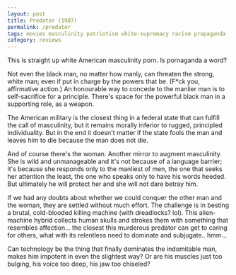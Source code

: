 ```yaml
---
layout: post
title: Predator (1987)
permalink: /predator
tags: movies masculinity patriotism white-supremacy racism propaganda
category: reviews
---
```


This is straight up white American masculinity porn.
Is pornaganda a word?
<!--more-->

Not even the black man, no matter how manly, can threaten the strong, white man; even if put in charge by the powers that be.
(F*ck you, affirmative action.)
An honourable way to concede to the manlier man is to self-sacrifice for a principle.
There's space for the powerful black man in a supporting role, as a weapon.

The American military is the closest thing in a federal state that can fulfill the call of masculinity, but it remains morally inferior to rugged, principled individuality.
But in the end it doesn't matter if the state fools the man and leaves him to die because the man does not die.

And of course there's the woman.
Another mirror to augment masculinity.
She is wild and unmanageable and it's not because of a language barrier; it's because she responds only to the manliest of men, the one that seeks her attention the least, the one who speaks only to have his words heeded.
But ultimately he will protect her and she will not dare betray him.

If we had any doubts about whether we could conquer the other man and the woman, they are settled without much effort.
The challenge is in besting a brutal, cold-blooded killing machine (with dreadlocks? lol).
This alien-machine hybrid collects human skulls and strokes them with something that resembles affection...
the closest this murderous predator can get to caring for others, what with its relentless need to dominate and subjugate..
hmm...

Can technology be the thing that finally dominates the indomitable man, makes him impotent in even the slightest way?
Or are his muscles just too bulging, his voice too deep, his jaw too chiseled?